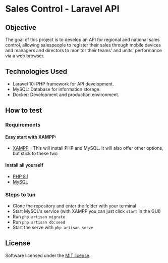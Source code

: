 # Sales Control - Laravel API

## Objective

The goal of this project is to develop an API for regional and national sales control, allowing salespeople to register their sales through mobile devices and managers and directors to monitor their teams' and units' performance via a web browser.

## Technologies Used

- Laravel 10: PHP framework for API development.
- MySQL: Database for information storage.
- Docker: Development and production environment.

## How to test

### Requirements
#### Easy start with XAMPP:
- [XAMPP](https://www.apachefriends.org/pt_br/index.html) - This will install PHP and MySQL. It will also offer other options, but stick to these two
#### Install all yourself
- [PHP 8.1](https://www.php.net/downloads)
- [MySQL](https://dev.mysql.com/doc/mysql-getting-started/en/)

### Steps to tun
- Clone the repository and enter the folder with your terminal
- Start MySQL's service (with XAMPP you can just click `start` in the GUI)
- Run `php artisan migrate`
- Run `php artisan db:seed`
- Start the serve with `php artisan serve`

## License

Software licensed under the [MIT license](https://opensource.org/licenses/MIT).
